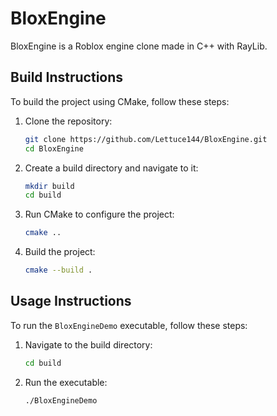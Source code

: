 # BloxEngine

BloxEngine is a Roblox engine clone made in C++ with RayLib.

## Build Instructions

To build the project using CMake, follow these steps:

1. Clone the repository:
   ```sh
   git clone https://github.com/Lettuce144/BloxEngine.git
   cd BloxEngine
   ```

2. Create a build directory and navigate to it:
   ```sh
   mkdir build
   cd build
   ```

3. Run CMake to configure the project:
   ```sh
   cmake ..
   ```

4. Build the project:
   ```sh
   cmake --build .
   ```

## Usage Instructions

To run the `BloxEngineDemo` executable, follow these steps:

1. Navigate to the build directory:
   ```sh
   cd build
   ```

2. Run the executable:
   ```sh
   ./BloxEngineDemo
   ```
